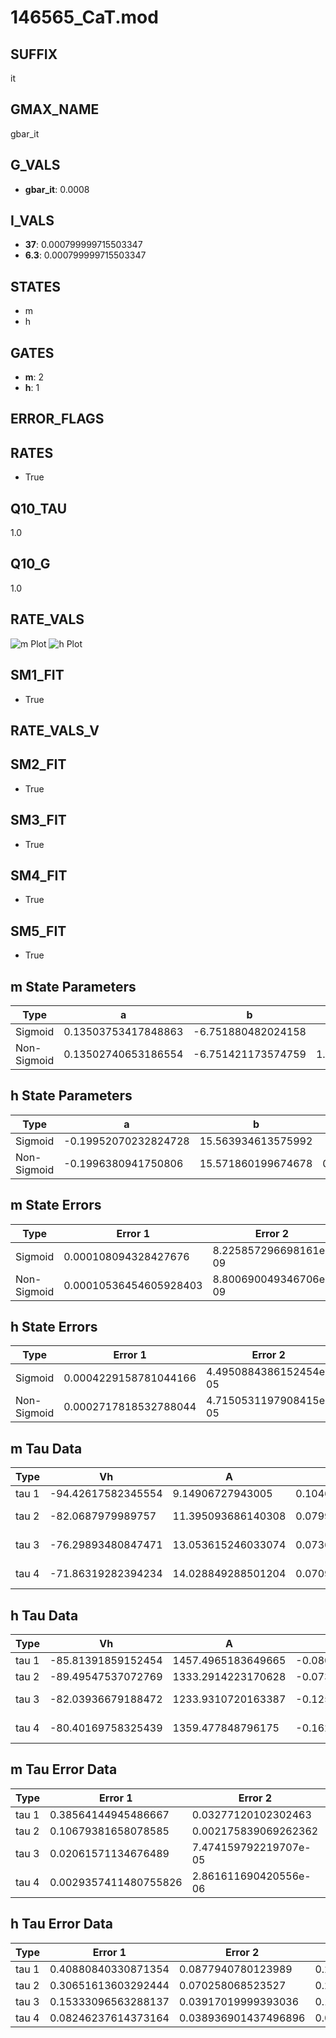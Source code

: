 # 146565_CaT.mod

## SUFFIX

it

## GMAX_NAME

gbar_it

## G_VALS

- **gbar_it**: 0.0008

## I_VALS

- **37**: 0.000799999715503347
- **6.3**: 0.000799999715503347

## STATES

- m
- h

## GATES

- **m**: 2
- **h**: 1

## ERROR_FLAGS


## RATES

- True

## Q10_TAU

1.0

## Q10_G

1.0

## RATE_VALS

![m Plot](/Users/pbozelos/Dropbox/icg-Chai-Panos/supermodels/output_markdown_files/Ca/146565_CaT.mod/images/m.png)
![h Plot](/Users/pbozelos/Dropbox/icg-Chai-Panos/supermodels/output_markdown_files/Ca/146565_CaT.mod/images/h.png)

## SM1_FIT

- True

## RATE_VALS_V

## SM2_FIT

- True

## SM3_FIT

- True

## SM4_FIT

- True

## SM5_FIT

- True

## m State Parameters

| Type | a | b | c | d |
| --- | --- | --- | --- | --- |
| Sigmoid | 0.13503753417848863 | -6.751880482024158 |
| Non-Sigmoid | 0.13502740653186554 | -6.751421173574759 | 1.0000354391696626 | -2.5865251343010482e-05 |

## h State Parameters

| Type | a | b | c | d |
| --- | --- | --- | --- | --- |
| Sigmoid | -0.19952070232824728 | 15.563934613575992 |
| Non-Sigmoid | -0.1996380941750806 | 15.571860199674678 | 0.9995460472887164 | -8.477338178134374e-06 |

## m State Errors

| Type | Error 1 | Error 2 | Error 3 |
| --- | --- | --- | --- |
| Sigmoid | 0.000108094328427676 | 8.225857296698161e-09 | 5.310084164948851e-05 |
| Non-Sigmoid | 0.00010536454605928403 | 8.800690049346706e-09 | 5.175984861692127e-05 |

## h State Errors

| Type | Error 1 | Error 2 | Error 3 |
| --- | --- | --- | --- |
| Sigmoid | 0.0004229158781044166 | 4.4950884386152454e-05 | 0.0003946122999267285 |
| Non-Sigmoid | 0.0002717818532788044 | 4.7150531197908415e-05 | 0.00025359289578202686 |

## m Tau Data

| Type | Vh | A | b1 | b2 | c1 | c2 | d1 | d2 | e1 | e2 |
| --- | --- | --- | --- | --- | --- | --- | --- | --- | --- | --- |
| tau 1 | -94.42617582345554 | 9.14906727943005 | 0.10465839439773177 | 0.009963599051979249 |
| tau 2 | -82.0687979989757 | 11.395093686140308 | 0.07997360509011466 | 0.00209243570944612 | 0.022611520027552182 | -8.878234153940219e-05 |
| tau 3 | -76.29893480847471 | 13.053615246033074 | 0.07366874655058109 | 0.001676693195216873 | 2.0135081433532775e-05 | 0.03538723908139806 | -0.00028123083510534955 | 7.296516428410976e-07 |
| tau 4 | -71.86319282394234 | 14.028849288501204 | 0.07091527796771038 | 0.0012016712867838487 | 8.774648505357775e-06 | 4.5557631613054086e-08 | 0.04621012925507217 | -0.0005321341093347132 | 2.748789437514941e-06 | -5.318868369617068e-09 |

## h Tau Data

| Type | Vh | A | b1 | b2 | c1 | c2 | d1 | d2 | e1 | e2 |
| --- | --- | --- | --- | --- | --- | --- | --- | --- | --- | --- |
| tau 1 | -85.81391859152454 | 1457.4965183649665 | -0.08078347634758004 | -0.06991229410608962 |
| tau 2 | -89.49547537072769 | 1333.2914223170628 | -0.07342683743055614 | 0.0003265808163266221 | -0.3252811355196604 | -0.024386276587499117 |
| tau 3 | -82.03936679188472 | 1233.9310720163387 | -0.12503558231116535 | 0.0016143187378567612 | -6.118718512398202e-06 | -0.2150847717585358 | -0.026953921285363575 | -0.0009750857200873543 |
| tau 4 | -80.40169758325439 | 1359.477848796175 | -0.1624932084258756 | 0.00299580708660775 | -2.1564196747225014e-05 | 5.268737376561213e-08 | -0.09892475054553394 | -0.02235197806542692 | -0.0030510295349020933 | -0.00010427743111753659 |

## m Tau Error Data

| Type | Error 1 | Error 2 | Error 3 |
| --- | --- | --- | --- |
| tau 1 | 0.38564144945486667 | 0.03277120102302463 | 0.11872091264811735 |
| tau 2 | 0.10679381658078585 | 0.002175839069262362 | 0.0328768066492043 |
| tau 3 | 0.02061571134676489 | 7.474159792219707e-05 | 0.0063466104834888105 |
| tau 4 | 0.0029357411480755826 | 2.861611690420556e-06 | 0.0009037769899756469 |

## h Tau Error Data

| Type | Error 1 | Error 2 | Error 3 |
| --- | --- | --- | --- |
| tau 1 | 0.40880840330871354 | 0.0877940780123989 | 0.29387652209706 |
| tau 2 | 0.30651613603292444 | 0.070258068523527 | 0.2203425744063349 |
| tau 3 | 0.15333096563288137 | 0.03917019999393036 | 0.11022369047523584 |
| tau 4 | 0.08246237614373164 | 0.038936901437496896 | 0.05927900725337878 |

